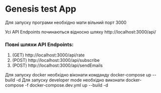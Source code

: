 # Genesis test App
Для запуску програми необхідно мати вільний порт 3000

Усі API Endpoints починаються вiдносно шляху http://localhost:3000/api/
### Повні шляхи API Endpoints:

1. (GET) http://localhost:3000/api/rate
2. (POST) http://localhost:3000/api/subscribe
3. (POST) http://localhost:3000/api/sendEmails

Для запуску docker необхідно віконати комданду docker-compose up --build -d
Для запуску developer mode необхідно виконати docker-compose -f docker-compose.dev.yml up --build -d
